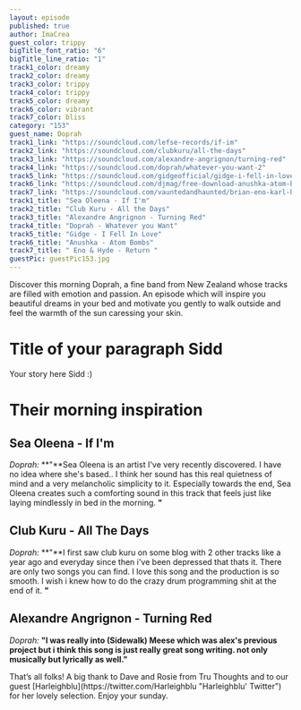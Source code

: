 ```yaml
---
layout: episode
published: true
author: ImaCrea
guest_color: trippy
bigTitle_font_ratio: "6"
bigTitle_line_ratio: "1"
track1_color: dreamy
track2_color: dreamy
track3_color: trippy
track4_color: trippy
track5_color: dreamy
track6_color: vibrant
track7_color: bliss
category: "153"
guest_name: Doprah
track1_link: "https://soundcloud.com/lefse-records/if-im"
track2_link: "https://soundcloud.com/clubkuru/all-the-days"
track3_link: "https://soundcloud.com/alexandre-angrignon/turning-red"
track4_link: "https://soundcloud.com/doprah/whatever-you-want-2"
track5_link: "https://soundcloud.com/gidgeofficial/gidge-i-fell-in-love"
track6_link: "https://soundcloud.com/djmag/free-download-anushka-atom-bombs-vip"
track7_link: "https://soundcloud.com/vauntedandhaunted/brian-eno-karl-hyde-return"
track1_title: "Sea Oleena - If I'm"
track2_title: "Club Kuru - All the Days"
track3_title: "Alexandre Angrignon - Turning Red"
track4_title: "Doprah - Whatever you Want"
track5_title: "Gidge - I Fell In Love"
track6_title: "Anushka - Atom Bombs"
track7_title: " Eno & Hyde - Return "
guestPic: guestPic153.jpg
---
```


<p id="introduction">
Discover this morning Doprah, a fine band from New Zealand whose tracks are filled with emotion and passion. An episode which will inspire you beautiful dreams in your bed and motivate you gently to walk outside and feel the warmth of the sun caressing your skin.</p>
 
# Title of your paragraph Sidd
 
Your story here Sidd :)
 
# Their morning inspiration
 
## Sea Oleena - If I'm
_Doprah:_ **"**Sea Oleena is an artist I've very recently discovered. I have no idea where she's based.. I think her sound has this real quietness of mind and a very melancholic simplicity to it. Especially towards the end, Sea Oleena creates such a comforting sound in this track that feels just like laying mindlessly in bed in the morning. **"**
 
## Club Kuru - All The Days
_Doprah:_ **"**I first saw club kuru on some blog with 2 other tracks like a year ago and everyday since then i've been depressed that thats it. There are only two songs you can find. I love this song and the production is so smooth. I wish i knew how to do the crazy drum programming shit at the end of it. **"**
 
## Alexandre Angrignon - Turning Red
_Doprah:_ **"**I was really into (Sidewalk) Meese which was alex's previous project but i think this song is just really great song writing. not only musically but lyrically as well.**"**
 
<p id="outroduction">
That’s all folks! A big thank to Dave and Rosie from Tru Thoughts and to our guest [Harleighblu](https://twitter.com/Harleighblu "Harleighblu' Twitter") for her lovely selection. Enjoy your sunday.
</p>